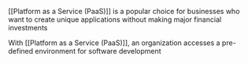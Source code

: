 [[Platform as a Service (PaaS)]] is a popular choice for businesses who want to create unique applications without making major financial investments

With [[Platform as a Service (PaaS)]], an organization accesses a pre-defined environment for software development